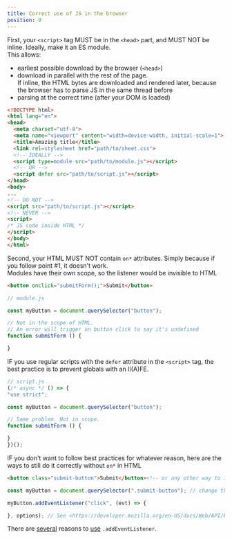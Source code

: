 ```yaml
---
title: Correct use of JS in the browser
position: 0
---
```


First, your `<script>` tag MUST be in the `<head>` part, and MUST NOT be inline. Ideally, make it an ES module.  
This allows:
- earliest possible download by the browser (`<head>`)
- download in parallel with the rest of the page.  
  If inline, the HTML bytes are downloaded and rendered later, because the browser has to parse JS in the same thread before
- parsing at the correct time (after your DOM is loaded)

```html
<!DOCTYPE html>
<html lang="en">
<head>
  <meta charset="utf-8">
  <meta name="viewport" content="width=device-width, initial-scale=1">
  <title>Amazing title</title>
  <link rel=stylesheet href="path/to/sheet.css">
  <!-- IDEALLY -->
  <script type=module src="path/to/module.js"></script>
  <!-- OR -->
  <script defer src="path/to/script.js"></script>
</head>
<body>
...
<!-- DO NOT -->
<script src="path/to/script.js"></script>
<!-- NEVER -->
<script>
/* JS code inside HTML */
</script>
</body>
</html>
```

Second, your HTML MUST NOT contain `on*` attributes. Simply because if you follow point #1, it doesn't work.  
Modules have their own scope, so the listener would be invisible to HTML

```html
<button onclick="submitForm();">Submit</button>
```
```js
// module.js

const myButton = document.querySelector("button");

// Not in the scope of HTML.
// An error will trigger on button click to say it's undefined
function submitForm () {

}
```
IF you use regular scripts with the `defer` attribute in the `<script>` tag, the best practice is to prevent globals with an II(A)FE.
```js
// script.js
(/* async */ () => {
"use strict";

const myButton = document.querySelector("button");

// Same problem. Not in scope.
function submitForm () {

}
})();
```
IF you don't want to follow best practices for whatever reason, here are the ways to still do it correctly without `on*` in HTML
```html
<button class="submit-button">Submit</button><!-- or any other way to identify the element -->
```
```js
const myButton = document.querySelector(".submit-button"); // change the selector accordingly

myButton.addEventListener("click", (evt) => {

}, options); // See <https://developer.mozilla.org/en-US/docs/Web/API/EventTarget/addEventListener#parameters> for the `options` argument
```
There are [several](<https://developer.mozilla.org/en-US/docs/Web/API/EventTarget/addEventListener#why_use_addeventlistener>) reasons to [use](<https://javascript.info/introduction-browser-events#addeventlistener>) `.addEventListener`.
